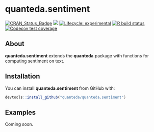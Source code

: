 
# quanteda.sentiment

<!-- badges: start -->

[![CRAN\_Status\_Badge](http://www.r-pkg.org/badges/version/quanteda.sentiment)](https://cran.r-project.org/package=quanteda.sentiment)
[![](https://img.shields.io/badge/devel%20version-0.2-royalblue.svg)](https://github.com/quanteda/quanteda.sentiment)
[![Lifecycle:
experimental](https://img.shields.io/badge/lifecycle-experimental-orange.svg)](https://www.tidyverse.org/lifecycle/#experimental)
[![R build
status](https://github.com/quanteda/quanteda.sentiment/workflows/R-CMD-check/badge.svg)](https://github.com/quanteda/quanteda.sentiment/actions)
[![Codecov test
coverage](https://codecov.io/gh/quanteda/quanteda.sentiment/branch/master/graph/badge.svg)](https://codecov.io/gh/quanteda/quanteda.sentiment?branch=master)
<!-- badges: end -->

## About

**quanteda.sentiment** extends the **quanteda** package with functions
for computing sentiment on text.

## Installation

You can install **quanteda.sentiment** from GitHub with:

``` r
devtools::install_github("quanteda/quanteda.sentiment")
```

## Examples

Coming soon.
